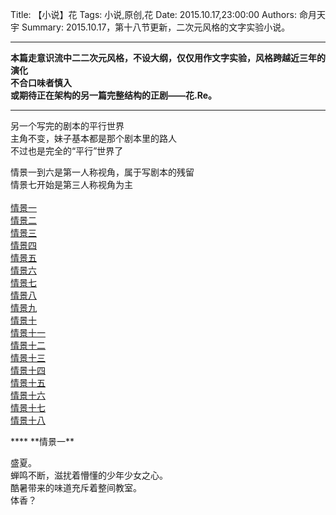 Title: 【小说】花
Tags: 小说,原创,花
Date: 2015.10.17,23:00:00
Authors: 命月天宇
Summary: 2015.10.17，第十八节更新，二次元风格的文字实验小说。


***

**本篇走意识流中二二次元风格，不设大纲，仅仅用作文字实验，风格跨越近三年的演化  
不合口味者慎入  
或期待正在架构的另一篇完整结构的正剧——花.Re。**

***

另一个写完的剧本的平行世界  
主角不变，妹子基本都是那个剧本里的路人  
不过也是完全的“平行”世界了  
  
情景一到六是第一人称视角，属于写剧本的残留  
情景七开始是第三人称视角为主  
<br>
[情景一](#1)  
[情景二](#2)  
[情景三](#3)  
[情景四](#4)  
[情景五](#5)  
[情景六](#6)  
[情景七](#7)  
[情景八](#8)  
[情景九](#9)  
[情景十](#10)  
[情景十一](#11)  
[情景十二](#12)  
[情景十三](#13)  
[情景十四](#14)  
[情景十五](#15)  
[情景十六](#16)  
[情景十七](#17)  
[情景十八](#18)

<div id="1"></div>
****
**﻿情景一**  
  
盛夏。  
蝉鸣不断，滋扰着懵懂的少年少女之心。  
酷暑带来的味道充斥着整间教室。  
体香？  